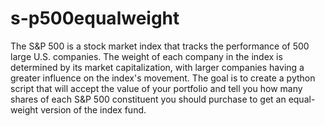# s-p500equalweight
The S&P 500 is a stock market index that tracks the performance of 500 large U.S. companies. The weight of each company in the index is determined by its market capitalization, with larger companies having a greater influence on the index's movement. The goal is to create a python script that will accept the value of your portfolio and tell you how many shares of each S&P 500 constituent you should purchase to get an equal-weight version of the index fund.
